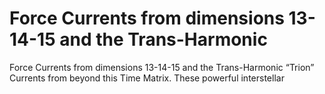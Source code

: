 # Force Currents from dimensions 13-14-15 and the Trans-Harmonic

Force Currents from dimensions 13-14-15 and the Trans-Harmonic
“Trion” Currents from beyond this Time Matrix. These powerful interstellar